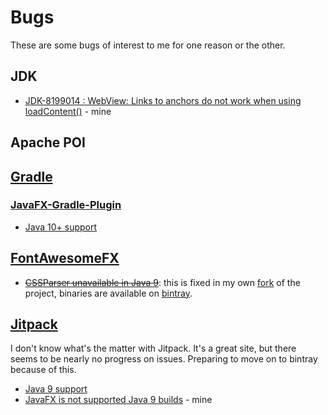# Bugs

These are some bugs of interest to me for one reason or the other.

## JDK

 - [JDK-8199014 : WebView: Links to anchors do not work when using loadContent()](https://bugs.java.com/bugdatabase/view_bug.do?bug_id=JDK-8199014) - mine
 
## Apache POI

## [Gradle](https://gradle.org/)

### [JavaFX-Gradle-Plugin](https://github.com/FibreFoX/javafx-gradle-plugin)

 - [Java 10+ support](https://github.com/FibreFoX/javafx-gradle-plugin/issues/103)

## [FontAwesomeFX](http://www.jensd.de/wordpress/?tag=fontawesomefx)
 - [~~CSSParser unavailable in Java 9~~](https://bitbucket.org/Jerady/fontawesomefx/issues/48/cssparser-unavailable-in-java-9): this is fixed in my own [fork](https://github.com/xzel23/fontawesomefx) of the project, binaries are available on [bintray](https://bintray.com/dua3/public).

## [Jitpack](https://jitpack.io)

I don't know what's the matter with Jitpack. It's a great site, but there seems to be nearly no progress on issues. Preparing to move on to bintray because of this.

 - [Java 9 support](https://github.com/jitpack/jitpack.io/issues/1592)
 - [JavaFX is not supported Java 9 builds](https://github.com/jitpack/jitpack.io/issues/2310) - mine